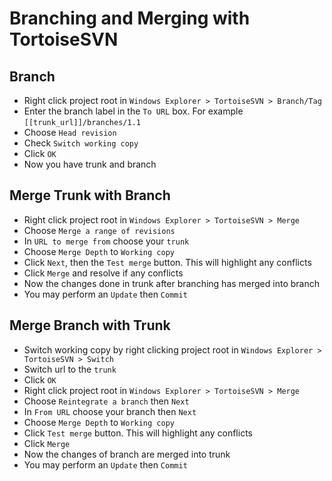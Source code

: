 # Branching and Merging with TortoiseSVN

## Branch

- Right click project root in `Windows Explorer > TortoiseSVN > Branch/Tag`
- Enter the branch label in the `To URL` box. For example `[[trunk_url]]/branches/1.1`
- Choose `Head revision`
- Check `Switch working copy`
- Click `OK`
- Now you have trunk and branch

## Merge Trunk with Branch

 - Right click project root in `Windows Explorer > TortoiseSVN > Merge`
 - Choose `Merge a range of revisions`
 - In `URL to merge from` choose your `trunk`
 - Choose `Merge Depth` to `Working copy`
 - Click `Next`, then the `Test merge` button. This will highlight any conflicts
 - Click `Merge` and resolve if any conflicts
 - Now the changes done in trunk after branching has merged into branch
 - You may perform an `Update` then `Commit`

## Merge Branch with Trunk

 - Switch working copy by right clicking project root in `Windows Explorer > TortoiseSVN > Switch`
 - Switch url to the `trunk`
 - Click `OK`
 - Right click project root in `Windows Explorer > TortoiseSVN > Merge`
 - Choose `Reintegrate a branch` then `Next`
 - In `From URL` choose your branch then `Next`
 - Choose `Merge Depth` to `Working copy`
 - Click `Test merge` button. This will highlight any conflicts
 - Click `Merge`
 - Now the changes of branch are merged into trunk
 - You may perform an `Update` then `Commit`
